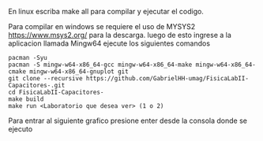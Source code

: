 En linux escriba make all para compilar y ejecutar el codigo.

Para compilar en windows se requiere el uso de MYSYS2
https://www.msys2.org/ para la descarga.
luego de esto ingrese a la aplicacion llamada Mingw64
ejecute los siguientes comandos

    pacman -Syu
    pacman -S mingw-w64-x86_64-gcc mingw-w64-x86_64-make mingw-w64-x86_64-cmake mingw-w64-x86_64-gnuplot git
    git clone --recursive https://github.com/GabrielHH-umag/FisicaLabII-Capacitores-.git
    cd FisicaLabII-Capacitores-
    make build
    make run <Laboratorio que desea ver> (1 o 2)

Para entrar al siguiente grafico presione enter desde la  consola donde se ejecuto
